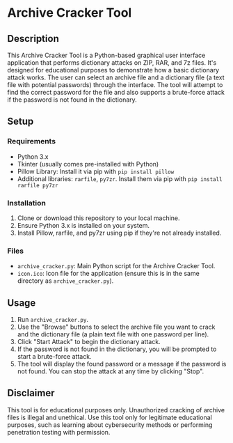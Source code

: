 # Archive Cracker Tool

## Description

This Archive Cracker Tool is a Python-based graphical user interface application that performs dictionary attacks on ZIP, RAR, and 7z files. It's designed for educational purposes to demonstrate how a basic dictionary attack works. The user can select an archive file and a dictionary file (a text file with potential passwords) through the interface. The tool will attempt to find the correct password for the file and also supports a brute-force attack if the password is not found in the dictionary.

## Setup

### Requirements

- Python 3.x
- Tkinter (usually comes pre-installed with Python)
- Pillow Library: Install it via pip with `pip install pillow`
- Additional libraries: `rarfile`, `py7zr`. Install them via pip with `pip install rarfile py7zr`

### Installation

1. Clone or download this repository to your local machine.
2. Ensure Python 3.x is installed on your system.
3. Install Pillow, rarfile, and py7zr using pip if they're not already installed.

### Files

- `archive_cracker.py`: Main Python script for the Archive Cracker Tool.
- `icon.ico`: Icon file for the application (ensure this is in the same directory as `archive_cracker.py`).

## Usage

1. Run `archive_cracker.py`.
2. Use the "Browse" buttons to select the archive file you want to crack and the dictionary file (a plain text file with one password per line).
3. Click "Start Attack" to begin the dictionary attack.
4. If the password is not found in the dictionary, you will be prompted to start a brute-force attack.
5. The tool will display the found password or a message if the password is not found. You can stop the attack at any time by clicking "Stop".

## Disclaimer

This tool is for educational purposes only. Unauthorized cracking of archive files is illegal and unethical. Use this tool only for legitimate educational purposes, such as learning about cybersecurity methods or performing penetration testing with permission.
